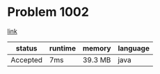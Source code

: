 # Problem 1002

[link](https://leetcode.com/problems/find-common-characters/)

| status | runtime | memory | language |
| ------ | ------- | ------ | --------|
| Accepted | 7ms | 39.3 MB | java |

